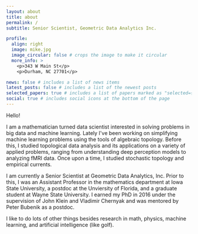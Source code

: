```yaml
---
layout: about
title: about
permalink: /
subtitle: Senior Scientist, Geometric Data Analytics Inc.

profile:
  align: right
  image: mike.jpg
  image_circular: false # crops the image to make it circular
  more_info: >
    <p>343 W Main St</p>
    <p>Durham, NC 27701</p>

news: false # includes a list of news items
latest_posts: false # includes a list of the newest posts
selected_papers: true # includes a list of papers marked as "selected={true}"
social: true # includes social icons at the bottom of the page
---
```


Hello! 

I am a mathematician turned data scientist interested in solving
problems in big data and machine learning. Lately I've been working on
simplifying machine learning problems using the tools of algebraic topology.
Before this, I studied topological data analysis and its applications on a 
variety of applied problems, ranging from understanding deep perception models
to analyzing fMRI data. Once upon a time, I studied stochastic topology and
empirical currents.

I am currently a Senior Scientist at Geometric Data Analytics, Inc. Prior to this,
I was an Assistant Professor in the mathematics department at Iowa State University,
a postdoc at the Unviersity of Florida, and a graduate student at Wayne State University.
I earned my PhD in 2016 under the supervision of John Klein and Vladimir Chernyak and 
was mentored by Peter Bubenik as a postdoc.

I like to do lots of other things besides research in math, physics, machine learning, and 
artificial intelligence (like golf).
